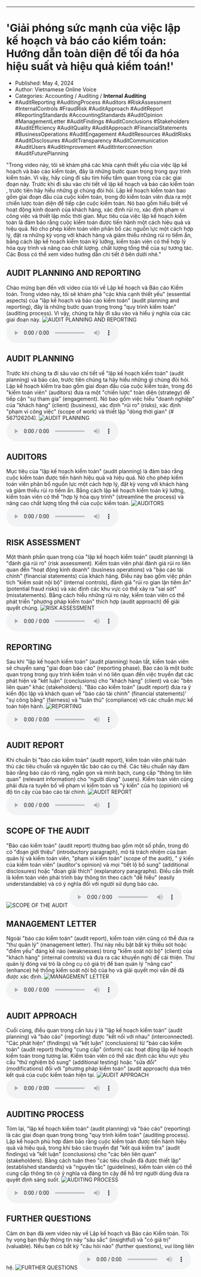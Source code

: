 
---

# 'Giải phóng sức mạnh của việc lập kế hoạch và báo cáo kiểm toán: Hướng dẫn toàn diện để tối đa hóa hiệu suất và hiệu quả kiểm toán!'

- Published: May 4, 2024
- Author: Vietnamese Online Voice
- Categories: Accounting / Auditing / **Internal Auditing**
- #AuditReporting #AuditingProcess #Auditors #RiskAssessment #InternalControls #FraudRisk #AuditApproach #AuditReport #ReportingStandards #AccountingStandards #AuditOpinion #ManagementLetter #AuditFindings #AuditConclusions #Stakeholders #AuditEfficiency #AuditQuality #AuditApproach #FinancialStatements #BusinessOperations #AuditEngagement #AuditResources #AuditRisks #AuditDisclosures #AuditTransparency #AuditCommunication #AuditUsers #AuditImprovement #AuditInterconnection #AuditFuturePlanning

"Trong video này, tôi sẽ khám phá các khía cạnh thiết yếu của việc lập kế hoạch và báo cáo kiểm toán, đây là những bước quan trọng trong quy trình kiểm toán. Vì vậy, hãy cùng đi sâu tìm hiểu tầm quan trọng của các giai đoạn này. Trước khi đi sâu vào chi tiết về lập kế hoạch và báo cáo kiểm toán , trước tiên hãy hiểu những gì chúng đòi hỏi. Lập kế hoạch kiểm toán bao gồm giai đoạn đầu của cuộc kiểm toán, trong đó kiểm toán viên đưa ra một chiến lược toàn diện để tiếp cận cuộc kiểm toán. Nó bao gồm hiểu biết về hoạt động kinh doanh của khách hàng, xác định rủi ro, xác định phạm vi công việc và thiết lập mốc thời gian. Mục tiêu của việc lập kế hoạch kiểm toán là đảm bảo rằng cuộc kiểm toán được tiến hành một cách hiệu quả và hiệu quả. Nó cho phép kiểm toán viên phân bổ các nguồn lực một cách hợp lý, đặt ra những kỳ vọng với khách hàng và giảm thiểu những rủi ro tiềm ẩn, bằng cách lập kế hoạch kiểm toán kỹ lưỡng, kiểm toán viên có thể hợp lý hóa quy trình và nâng cao chất lượng. chất lượng tổng thể của sự tương tác. Các Boss có thể xem video hướng dẫn chi tiết ở bên dưới nhé."


## AUDIT PLANNING AND REPORTING

Chào mừng bạn đến với video của tôi về Lập kế hoạch và Báo cáo Kiểm toán. Trong video này, tôi sẽ khám phá "các khía cạnh thiết yếu" (essential aspects) của "lập kế hoạch và báo cáo kiểm toán" (audit planning and reporting), đây là những bước quan trọng trong "quy trình kiểm toán" (auditing process). Vì vậy, chúng ta hãy đi sâu vào và hiểu ý nghĩa của các giai đoạn này.
![AUDIT PLANNING AND REPORTING](https://http-archiver-apis-production-80.schnworks.com/storage/images/transitions/2024-05-04/transition-5528028947-Montserrat-Black-673AB7.jpg)
<audio controls>
    <source src="https://http-archiver-apis-production-80.schnworks.com/storage/storage/audio/file-10397408947.mp3" type="audio/mpeg">
</audio>



## AUDIT PLANNING

Trước khi chúng ta đi sâu vào chi tiết về "lập kế hoạch kiểm toán" (audit planning) và báo cáo, trước tiên chúng ta hãy hiểu những gì chúng đòi hỏi. Lập kế hoạch kiểm tra bao gồm giai đoạn đầu của cuộc kiểm toán, trong đó "kiểm toán viên" (auditors) đưa ra một "chiến lược" toàn diện (strategy) để tiếp cận "sự tham gia" (engagement). Nó bao gồm việc hiểu "doanh nghiệp" của "khách hàng" (client) (business), xác định "rủi ro" (risks), xác định "phạm vi công việc" (scope of work) và thiết lập "dòng thời gian" (# 567126204).
![AUDIT PLANNING](https://http-archiver-apis-production-80.schnworks.com/storage/images/transitions/2024-05-04/transition--15609859545-Montserrat-Regular-1A237E.jpg)
<audio controls>
    <source src="https://http-archiver-apis-production-80.schnworks.com/storage/storage/audio/file-24338844177.mp3" type="audio/mpeg">
</audio>



## AUDITORS

Mục tiêu của "lập kế hoạch kiểm toán" (audit planning) là đảm bảo rằng cuộc kiểm toán được tiến hành hiệu quả và hiệu quả. Nó cho phép kiểm toán viên phân bổ nguồn lực một cách hợp lý, đặt kỳ vọng với khách hàng và giảm thiểu rủi ro tiềm ẩn. Bằng cách lập kế hoạch kiểm toán kỹ lưỡng, kiểm toán viên có thể "hợp lý hóa quy trình" (streamline the process) và nâng cao chất lượng tổng thể của cuộc kiểm toán.
![AUDITORS](https://http-archiver-apis-production-80.schnworks.com/storage/images/transitions/2024-05-04/transition-39784071674-Montserrat-ExtraBold-283593.jpg)
<audio controls>
    <source src="https://http-archiver-apis-production-80.schnworks.com/storage/storage/audio/file-11289589337.mp3" type="audio/mpeg">
</audio>



## RISK ASSESSMENT

Một thành phần quan trọng của "lập kế hoạch kiểm toán" (audit planning) là "đánh giá rủi ro" (risk assessment). Kiểm toán viên phải đánh giá rủi ro liên quan đến "hoạt động kinh doanh" (business operations) và "báo cáo tài chính" (financial statements) của khách hàng. Điều này bao gồm việc phân tích "kiểm soát nội bộ" (internal controls), đánh giá "rủi ro gian lận tiềm ẩn" (potential fraud risks) và xác định các khu vực có thể xảy ra "sai sót" (misstatements). Bằng cách hiểu những rủi ro này, kiểm toán viên có thể phát triển "phương pháp kiểm toán" thích hợp (audit approach) để giải quyết chúng.
![RISK ASSESSMENT](https://http-archiver-apis-production-80.schnworks.com/storage/images/transitions/2024-05-04/transition--33333712012-Montserrat-Bold-9C27B0.jpg)
<audio controls>
    <source src="https://http-archiver-apis-production-80.schnworks.com/storage/storage/audio/file-26686431658.mp3" type="audio/mpeg">
</audio>



## REPORTING

Sau khi "lập kế hoạch kiểm toán" (audit planning) hoàn tất, kiểm toán viên sẽ chuyển sang "giai đoạn báo cáo" (reporting phase). Báo cáo là một bước quan trọng trong quy trình kiểm toán vì nó liên quan đến việc truyền đạt các phát hiện và "kết luận" (conclusions) cho "khách hàng" (client) và các "bên liên quan" khác (stakeholders). "Báo cáo kiểm toán" (audit report) đưa ra ý kiến ​​độc lập và khách quan về "báo cáo tài chính" (financial statements)' "sự công bằng" (fairness) và "tuân thủ" (compliance) với các chuẩn mực kế toán hiện hành.
![REPORTING](https://http-archiver-apis-production-80.schnworks.com/storage/images/transitions/2024-05-04/transition-17017489744-Montserrat-ExtraBold-283593.jpg)
<audio controls>
    <source src="https://http-archiver-apis-production-80.schnworks.com/storage/storage/audio/file-59301748693.mp3" type="audio/mpeg">
</audio>



## AUDIT REPORT

Khi chuẩn bị "báo cáo kiểm toán" (audit report), kiểm toán viên phải tuân thủ các tiêu chuẩn và nguyên tắc báo cáo cụ thể. Các tiêu chuẩn này đảm bảo rằng báo cáo rõ ràng, ngắn gọn và minh bạch, cung cấp "thông tin liên quan" (relevant information) cho "người dùng" (users). Kiểm toán viên cũng phải đưa ra tuyên bố về phạm vi kiểm toán và "ý kiến" của họ (opinion) về độ tin cậy của báo cáo tài chính.
![AUDIT REPORT](https://http-archiver-apis-production-80.schnworks.com/storage/images/transitions/2024-05-04/transition--12451086814-Montserrat-Bold-673AB7.jpg)
<audio controls>
    <source src="https://http-archiver-apis-production-80.schnworks.com/storage/storage/audio/file-23322876247.mp3" type="audio/mpeg">
</audio>



## SCOPE OF THE AUDIT

"Báo cáo kiểm toán" (audit report) thường bao gồm một số phần, trong đó có "đoạn giới thiệu" (introductory paragraph), mô tả trách nhiệm của ban quản lý và kiểm toán viên, "phạm vi kiểm toán" (scope of the audit), " ý kiến ​​của kiểm toán viên" (auditor's opinion) và mọi "tiết lộ bổ sung" (additional disclosures) hoặc "đoạn giải thích" (explanatory paragraphs). Điều cần thiết là kiểm toán viên phải trình bày thông tin theo cách "dễ hiểu" (easily understandable) và có ý nghĩa đối với người sử dụng báo cáo.
![SCOPE OF THE AUDIT](https://http-archiver-apis-production-80.schnworks.com/storage/images/transitions/2024-05-04/transition-14490628148-Montserrat-Black-283593.jpg)
<audio controls>
    <source src="https://http-archiver-apis-production-80.schnworks.com/storage/storage/audio/file-23884369188.mp3" type="audio/mpeg">
</audio>



## MANAGEMENT LETTER

Ngoài "báo cáo kiểm toán" (audit report), kiểm toán viên cũng có thể đưa ra "thư quản lý" (management letter). Thư này nêu bật bất kỳ thiếu sót hoặc "điểm yếu" đáng kể nào (weaknesses) trong "kiểm soát nội bộ" (client) của "khách hàng" (internal controls) và đưa ra các khuyến nghị để cải thiện. Thư quản lý đóng vai trò là công cụ có giá trị để ban quản lý "nâng cao" (enhance) hệ thống kiểm soát nội bộ của họ và giải quyết mọi vấn đề đã được xác định.
![MANAGEMENT LETTER](https://http-archiver-apis-production-80.schnworks.com/storage/images/transitions/2024-05-04/transition--7350942956-Montserrat-Thin-7B1FA2.jpg)
<audio controls>
    <source src="https://http-archiver-apis-production-80.schnworks.com/storage/storage/audio/file-9354258742.mp3" type="audio/mpeg">
</audio>



## AUDIT APPROACH

Cuối cùng, điều quan trọng cần lưu ý là "lập kế hoạch kiểm toán" (audit planning) và "báo cáo" (reporting) được "kết nối với nhau" (interconnected). "Các phát hiện" (findings) và "kết luận" (conclusions) từ "báo cáo kiểm toán" (audit report) thường "cung cấp" (inform) các hoạt động lập kế hoạch kiểm toán trong tương lai. Kiểm toán viên có thể xác định các khu vực yêu cầu "thử nghiệm bổ sung" (additional testing) hoặc "sửa đổi" (modifications) đối với "phương pháp kiểm toán" (audit approach) dựa trên kết quả của cuộc kiểm toán hiện tại.
![AUDIT APPROACH](https://http-archiver-apis-production-80.schnworks.com/storage/images/transitions/2024-05-04/transition--57126143509-Montserrat-Thin-673AB7.jpg)
<audio controls>
    <source src="https://http-archiver-apis-production-80.schnworks.com/storage/storage/audio/file-60377390430.mp3" type="audio/mpeg">
</audio>



## AUDITING PROCESS

Tóm lại, "lập kế hoạch kiểm toán" (audit planning) và "báo cáo" (reporting) là các giai đoạn quan trọng trong "quy trình kiểm toán" (auditing process). Lập kế hoạch phù hợp đảm bảo rằng cuộc kiểm toán được tiến hành hiệu quả và hiệu quả, trong khi báo cáo truyền đạt "kết quả kiểm tra" (audit findings) và "kết luận" (conclusions) cho "các bên liên quan" (stakeholders). Bằng cách tuân theo "các tiêu chuẩn đã được thiết lập" (established standards) và "nguyên tắc" (guidelines), kiểm toán viên có thể cung cấp thông tin có ý nghĩa và đáng tin cậy để hỗ trợ người dùng đưa ra quyết định sáng suốt.
![AUDITING PROCESS](https://http-archiver-apis-production-80.schnworks.com/storage/images/transitions/2024-05-04/transition--2070672709-Montserrat-SemiBold-512DA8.jpg)
<audio controls>
    <source src="https://http-archiver-apis-production-80.schnworks.com/storage/storage/audio/file-24195231702.mp3" type="audio/mpeg">
</audio>



## FURTHER QUESTIONS

Cảm ơn bạn đã xem video này về Lập kế hoạch và Báo cáo Kiểm toán. Tôi hy vọng bạn thấy thông tin này "sâu sắc" (insightful) và "có giá trị" (valuable). Nếu bạn có bất kỳ "câu hỏi nào" (further questions), vui lòng liên hệ.
![FURTHER QUESTIONS](https://http-archiver-apis-production-80.schnworks.com/storage/images/transitions/2024-05-04/transition--16270103438-Montserrat-Bold-7B1FA2.jpg)
<audio controls>
    <source src="https://http-archiver-apis-production-80.schnworks.com/storage/storage/audio/file-15814959467.mp3" type="audio/mpeg">
</audio>


